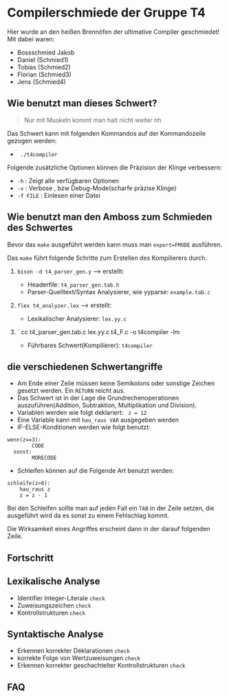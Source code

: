 # Compilerschmiede der Gruppe T4

Hier wurde an den heißen Brennöfen der ultimative Compiler geschmiedet!  
Mit dabei waren:
* Bossschmied Jakob
* Daniel (Schmied1)  
* Tobias (Schmied2)  
* Florian (Schmied3)  
* Jens (Schmied4)  


## Wie benutzt man dieses Schwert?

> Nur mit Muskeln kommt man halt nicht weiter nh

Das Schwert kann mit folgenden Kommandos auf der Kommandozeile gezogen werden:
- ` ./t4compiler`

Folgende zusätzliche Optionen können die Präzision der Klinge verbessern:
- `-h` : Zeigt alle verfügbaren Optionen
- `-v` : Verbose , bzw Debug-Mode(scharfe präzise Klinge)
- `-f FILE` : Einlesen einer Datei 


## Wie benutzt man den Amboss zum Schmieden des Schwertes
Bevor das `make` ausgeführt werden kann muss man `export=FMODE` ausführen.

Das `make` führt folgende Schritte zum Erstellen des Kompilierers durch.

1. `bison -d t4_parser_gen.y` --> erstellt:
    - Headerfile: `t4_parser_gen.tab.h`
    - Parser-Quelltext/Syntax Analysierer, wie yyparse: `example.tab.c`

2. `flex t4_analyzer.lex`  --> erstellt:
     - Lexikalischer Analysierer: `lex.yy.c`
       
3. `	cc t4_parser_gen.tab.c lex.yy.c t4_F.c -o t4compiler -lm
      - Führbares Schwert(Kompilierer): `t4compiler` 

## die verschiedenen Schwertangriffe
- Am Ende einer Zeile müssen keine Semikolons oder sonstige Zeichen gesetzt werden. Ein `RETURN` reicht aus.
- Das Schwert ist in der Lage die Grundrechenoperationen auszuführen(Addition, Subtraktion, Multiplikation und Division).
- Variablen werden wie folgt deklariert: ` z = 12`
- Eine Variable kann mit `hau_raus VAR` ausgegeben werden
- IF-ELSE-Konditionen werden wie folgt benutzt: 	
```
wenn(z==3):
		CODE
  sonst:
		MORECODE	
```

- Schleifen können auf die Folgende Art benutzt werden:

```
schleife(z>0):
	hau_raus z
	z = z - 1

```
Bei den Schleifen sollte man auf jeden Fall ein `TAB`  in der Zeile setzen, die ausgeführt wird  da es sonst zu einem Fehlschlag kommt.

Die Wirksamkeit eines Angriffes erscheint dann in der darauf folgenden Zeile.
## Fortschritt
Lexikalische Analyse
-----------------------------------------
- Identifier Integer-Literale		```check```
- Zuweisungszeichen 			```check```
- Kontrollstrukturen			```check```

Syntaktische Analyse
-----------------------------------------
- Erkennen korrekter Deklarationen	```check```
- korrekte Folge von Wertzuweisungen	```check```
- Erkennen korrekter geschachtelter
  Kontrollstrukturen			```check```


## FAQ


